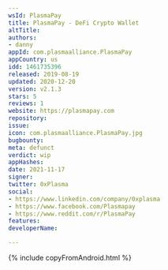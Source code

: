 ```yaml
---
wsId: PlasmaPay
title: PlasmaPay - DeFi Crypto Wallet
altTitle: 
authors:
- danny
appId: com.plasmaalliance.PlasmaPay
appCountry: us
idd: 1461735396
released: 2019-08-19
updated: 2020-12-20
version: v2.1.3
stars: 5
reviews: 1
website: https://plasmapay.com
repository: 
issue: 
icon: com.plasmaalliance.PlasmaPay.jpg
bugbounty: 
meta: defunct
verdict: wip
appHashes: 
date: 2021-11-17
signer: 
twitter: 0xPlasma
social:
- https://www.linkedin.com/company/0xplasma
- https://www.facebook.com/Plasmapay
- https://www.reddit.com/r/PlasmaPay
features: 
developerName: 

---
```


{% include copyFromAndroid.html %}
